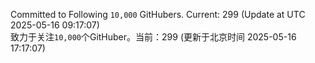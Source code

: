 Committed to Following `10,000` GitHubers. Current: <!-- FOLLOWING_COUNT -->299<!-- FOLLOWING_COUNT --> (Update at UTC <!-- LAST_UPDATED -->2025-05-16 09:17:07<!-- LAST_UPDATED -->)<br>
致力于关注`10,000`个GitHuber。当前：<!-- FOLLOWING_COUNT -->299<!-- FOLLOWING_COUNT --> (更新于北京时间 <!-- LAST_UPDATED_CST -->2025-05-16 17:17:07<!-- LAST_UPDATED_CST -->)
